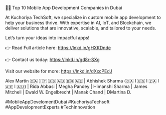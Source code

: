 📱✨ Top 10 Mobile App Development Companies in Dubai


At Kuchoriya TechSoft, we specialize in custom mobile app development to help your business thrive. With expertise in AI, IoT, and Blockchain, we deliver solutions that are innovative, scalable, and tailored to your needs.


Let’s turn your ideas into impactful apps! 


👉 Read Full article here: https://lnkd.in/gHXKDnde


👉 Contact us today: https://lnkd.in/gd8r-SXg


Visit our website for more: https://lnkd.in/dXxcPEdJ


Alex Martin 🇨🇦 🇮🇹 🇺🇸 🇦🇺 🇧🇷 🇦🇪 | Abhishek Sharma (🇨🇦 I 🇺🇸 I 🇿🇦 I 🇦🇪 I 🇦🇺) | Rida Abbasi | Megha Pandey | Himanshi Sharma | James Mitchell | Ewald W. Engelbrecht | Manak Chand | DMartina D.


#MobileAppDevelomentDubai #KuchoriyaTechsoft #AppDevelopmentExperts #TechInnovation

